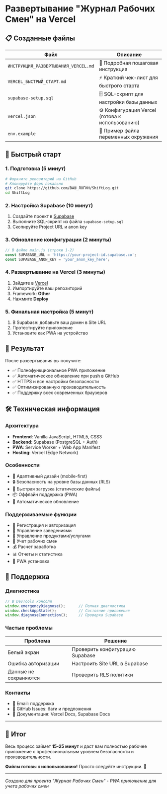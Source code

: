 # Развертывание "Журнал Рабочих Смен" на Vercel

## 📋 Созданные файлы

| Файл | Описание |
|------|----------|
| `ИНСТРУКЦИЯ_РАЗВЕРТЫВАНИЯ_VERCEL.md` | 📖 Подробная пошаговая инструкция |
| `VERCEL_БЫСТРЫЙ_СТАРТ.md` | ⚡ Краткий чек-лист для быстрого старта |
| `supabase-setup.sql` | 🗄️ SQL-скрипт для настройки базы данных |
| `vercel.json` | ⚙️ Конфигурация Vercel (готова к использованию) |
| `env.example` | 🔐 Пример файла переменных окружения |

## 🚀 Быстрый старт

### 1. Подготовка (5 минут)
```bash
# Форкните репозиторий на GitHub
# Клонируйте форк локально
git clone https://github.com/ВАШ_ЛОГИН/ShiftLog.git
cd ShiftLog
```

### 2. Настройка Supabase (10 минут)
1. Создайте проект в [Supabase](https://supabase.com)
2. Выполните SQL-скрипт из файла `supabase-setup.sql`
3. Скопируйте Project URL и anon key

### 3. Обновление конфигурации (2 минуты)
```javascript
// В файле main.js (строки 1-2)
const SUPABASE_URL = 'https://your-project-id.supabase.co';
const SUPABASE_ANON_KEY = 'your_anon_key_here';
```

### 4. Развертывание на Vercel (3 минуты)
1. Зайдите в [Vercel](https://vercel.com)
2. Импортируйте ваш репозиторий
3. Framework: **Other**
4. Нажмите **Deploy**

### 5. Финальная настройка (5 минут)
1. В Supabase: добавьте ваш домен в Site URL
2. Протестируйте приложение
3. Установите как PWA на устройство

## 📱 Результат

После развертывания вы получите:
- ✅ Полнофункциональное PWA приложение
- ✅ Автоматическое обновление при push в GitHub
- ✅ HTTPS и все настройки безопасности
- ✅ Оптимизированную производительность
- ✅ Поддержку всех современных браузеров

## 🛠️ Техническая информация

### Архитектура
- **Frontend**: Vanilla JavaScript, HTML5, CSS3
- **Backend**: Supabase (PostgreSQL + Auth)
- **PWA**: Service Worker + Web App Manifest
- **Hosting**: Vercel (Edge Network)

### Особенности
- 📱 Адаптивный дизайн (mobile-first)
- 🔒 Безопасность на уровне базы данных (RLS)
- 🚀 Быстрая загрузка (статические файлы)
- 📦 Оффлайн поддержка (PWA)
- 🔄 Автоматическое обновление

### Поддерживаемые функции
- 👤 Регистрация и авторизация
- 🏢 Управление заведениями
- 🛒 Управление продуктами/услугами
- 📅 Учет рабочих смен
- 💰 Расчет заработка
- 📊 Отчеты и статистика
- 📱 PWA установка

## 🔧 Поддержка

### Диагностика
```javascript
// В DevTools консоли
window.emergencyDiagnose();      // Полная диагностика
window.checkAppState();          // Состояние приложения
window.diagnoseConnection();     // Проверка Supabase
```

### Частые проблемы
| Проблема | Решение |
|----------|---------|
| Белый экран | Проверить конфигурацию Supabase |
| Ошибка авторизации | Настроить Site URL в Supabase |
| Данные не сохраняются | Проверить RLS политики |

### Контакты
- 📧 Email: поддержка
- 🐛 GitHub Issues: баги и предложения
- 📖 Документация: Vercel Docs, Supabase Docs

---

## 🎯 Итог

Весь процесс займет **15-25 минут** и даст вам полностью рабочее приложение с профессиональным уровнем безопасности и производительности.

**Файлы готовы к использованию!** Просто следуйте инструкции. 🚀

---

*Создано для проекта "Журнал Рабочих Смен" - PWA приложение для учета рабочих смен* 